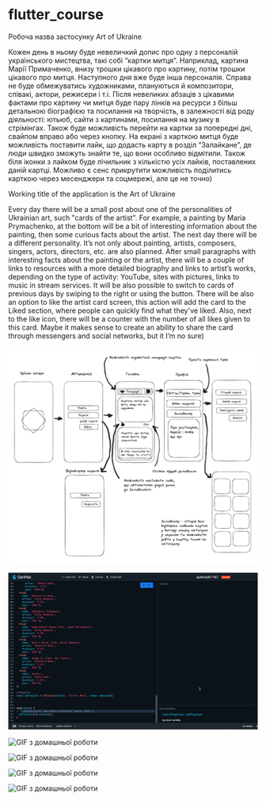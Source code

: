 # flutter_course

Робоча назва застосунку Art of Ukraine


Кожен день в ньому буде невеличкий допис про одну з персоналій українського мистецтва, такі собі “картки митця”. Наприклад, картина Марії Примаченко, внизу трошки цікавого про картину, потім трошки цікавого про митця. Наступного дня вже буде інша персоналія. Справа не буде обмежуватись художниками, плануються й композитори, співакі, актори, режисери і т.і. Після невеликих абзаців з цікавими фактами про картину чи митця буде пару лінків на ресурси з більш детальною біографією та посилання на творчість, в залежності від роду діяльності: ютьюб, сайти з картинами, посилання на музику в стрімінгах. Також буде можливість перейти на картки за попередні дні, свайпом вправо або через кнопку. На екрані з карткою митця буде можливість поставити лайк, що додасть карту в розділ “Залайкане”, де люди швидко зможуть знайти те, що вони особливо відмітили. Також біля іконки з лайком буде лічильник з кількістю усіх лайків, поставлених даній картці. Можливо є сенс прикрутити можливість поділитись карткою через месенджери та соцмережі, але це не точно)



Working title of the application is the Art of Ukraine

Every day there will be a small post about one of the personalities of Ukrainian art, such "cards of the artist". For example, a painting by Maria Prymachenko, at the bottom will be a bit of interesting information about the painting, then some curious facts about the artist. The next day there will be a different personality. It’s not only about painting, artists, composers, singers, actors, directors, etc. are also planned. After small paragraphs with interesting facts about the painting or the artist, there will be a couple of links to resources with a more detailed biography and links to artist’s works, depending on the type of activity: YouTube, sites with pictures, links to music in stream services. It will be  also possible to switch to cards of previous days by swiping to the right or using the button. There will be also an option to like the artist card screen, this action will add the card to the Liked section, where people can quickly find what they've liked. Also, next to the like icon, there will be a counter with the number of all likes given to this card. Maybe it makes sense to create an ability to share the card through messengers and social networks, but it I’m no sure)


![Блок-схема/Project scheme:](ua_art.png)

![GIF з домашньої роботи](lesson4.gif)

![GIF з домашньої роботи](lessons8-9.gif)

![GIF з домашньої роботи](lesson9(1)compressed.gif)

![GIF з домашньої роботи](lesson9(2).gif)

![GIF з домашньої роботи](lesson10.gif)

